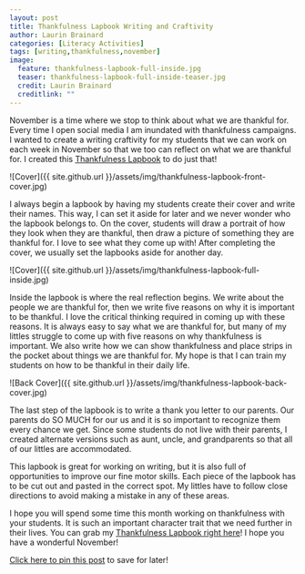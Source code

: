 ```yaml
---
layout: post
title: Thankfulness Lapbook Writing and Craftivity
author: Laurin Brainard
categories: [Literacy Activities]
tags: [writing,thankfulness,november]
image:
  feature: thankfulness-lapbook-full-inside.jpg
  teaser: thankfulness-lapbook-full-inside-teaser.jpg
  credit: Laurin Brainard
  creditlink: ""
---
```

November is a time where we stop to think about what we are thankful for. Every time I open social media I am inundated with thankfulness campaigns. I wanted to create a writing craftivity for my students that we can work on each week in November so that we too can reflect on what we are thankful for. I created this [Thankfulness Lapbook](http://bit.ly/2jfb1AR) to do just that! 

![Cover]({{ site.github.url }}/assets/img/thankfulness-lapbook-front-cover.jpg)

I always begin a lapbook by having my students create their cover and write their names. This way, I can set it aside for later and we never wonder who the lapbook belongs to. On the cover, students will draw a portrait of how they look when they are thankful, then draw a picture of something they are thankful for. I love to see what they come up with! After completing the cover, we usually set the lapbooks aside for another day.

![Cover]({{ site.github.url }}/assets/img/thankfulness-lapbook-full-inside.jpg)

Inside the lapbook is where the real reflection begins. We write about the people we are thankful for, then we write five reasons on why it is important to be thankful. I love the critical thinking required in coming up with these reasons. It is always easy to say what we are thankful for, but many of my littles struggle to come up with five reasons on why thankfulness is important. We also write how we can show thankfulness and place strips in the pocket about things we are thankful for. My hope is that I can train my students on how to be thankful in their daily life.

![Back Cover]({{ site.github.url }}/assets/img/thankfulness-lapbook-back-cover.jpg)
  
The last step of the lapbook is to write a thank you letter to our parents. Our parents do SO MUCH for our us and it is so important to recognize them every chance we get. Since some students do not live with their parents, I created alternate versions such as aunt, uncle, and grandparents so that all of our littles are accommodated. 

This lapbook is great for working on writing, but it is also full of opportunities to improve our fine motor skills. Each piece of the lapbook has to be cut out and pasted in the correct spot. My littles have to follow close directions to avoid making a mistake in any of these areas. 

I hope you will spend some time this month working on thankfulness with your students. It is such an important character trait that we need further in their lives. You can grab my [Thankfulness Lapbook right here](http://bit.ly/2jfb1AR)! I hope you have a wonderful November! 

[Click here to pin this post](https://pin.it/sfibs33qsh3tw4) to save for later!


